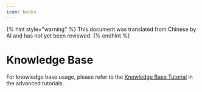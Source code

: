 ```yaml
---
icon: books
---
```


{% hint style="warning" %}
This document was translated from Chinese by AI and has not yet been reviewed.
{% endhint %}

# Knowledge Base

For knowledge base usage, please refer to the [Knowledge Base Tutorial](../../knowledge-base/knowledge-base.md) in the advanced tutorials.